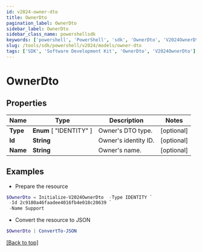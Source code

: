 ```yaml
---
id: v2024-owner-dto
title: OwnerDto
pagination_label: OwnerDto
sidebar_label: OwnerDto
sidebar_class_name: powershellsdk
keywords: ['powershell', 'PowerShell', 'sdk', 'OwnerDto', 'V2024OwnerDto'] 
slug: /tools/sdk/powershell/v2024/models/owner-dto
tags: ['SDK', 'Software Development Kit', 'OwnerDto', 'V2024OwnerDto']
---
```



# OwnerDto

## Properties

Name | Type | Description | Notes
------------ | ------------- | ------------- | -------------
**Type** |  **Enum** [  "IDENTITY" ] | Owner's DTO type. | [optional] 
**Id** | **String** | Owner's identity ID. | [optional] 
**Name** | **String** | Owner's name. | [optional] 

## Examples

- Prepare the resource
```powershell
$OwnerDto = Initialize-V2024OwnerDto  -Type IDENTITY `
 -Id 2c9180a46faadee4016fb4e018c20639 `
 -Name Support
```

- Convert the resource to JSON
```powershell
$OwnerDto | ConvertTo-JSON
```


[[Back to top]](#) 

